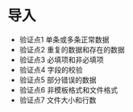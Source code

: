 # 导入
- 验证点1 单条或多条正常数据
- 验证点2 重复的数据和存在的数据
- 验证点3 必填项和非必填项
- 验证点4 字段的校验
- 验证点5 部分错误的数据
- 验证点6 非模板格式和文件格式
- 验证点7 文件大小和行数